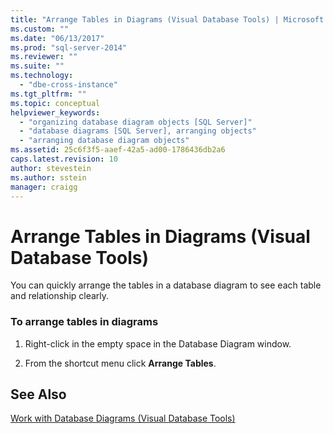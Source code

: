 ```yaml
---
title: "Arrange Tables in Diagrams (Visual Database Tools) | Microsoft Docs"
ms.custom: ""
ms.date: "06/13/2017"
ms.prod: "sql-server-2014"
ms.reviewer: ""
ms.suite: ""
ms.technology: 
  - "dbe-cross-instance"
ms.tgt_pltfrm: ""
ms.topic: conceptual
helpviewer_keywords: 
  - "organizing database diagram objects [SQL Server]"
  - "database diagrams [SQL Server], arranging objects"
  - "arranging database diagram objects"
ms.assetid: 25c6f3f5-aaef-42a5-ad00-1786436db2a6
caps.latest.revision: 10
author: stevestein
ms.author: sstein
manager: craigg
---
```

# Arrange Tables in Diagrams (Visual Database Tools)
  You can quickly arrange the tables in a database diagram to see each table and relationship clearly.  
  
### To arrange tables in diagrams  
  
1.  Right-click in the empty space in the Database Diagram window.  
  
2.  From the shortcut menu click **Arrange Tables**.  
  
## See Also  
 [Work with Database Diagrams &#40;Visual Database Tools&#41;](visual-database-tools.md)  
  
  
